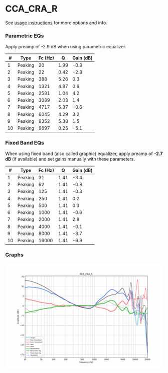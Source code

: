 # CCA_CRA_R
See [usage instructions](https://github.com/jaakkopasanen/AutoEq#usage) for more options and info.

### Parametric EQs
Apply preamp of -2.9 dB when using parametric equalizer.

|   # | Type    |   Fc (Hz) |    Q |   Gain (dB) |
|-----|---------|-----------|------|-------------|
|   1 | Peaking |        20 | 1.99 |        -0.8 |
|   2 | Peaking |        22 | 0.42 |        -2.8 |
|   3 | Peaking |       388 | 5.26 |         0.3 |
|   4 | Peaking |      1321 | 4.87 |         0.6 |
|   5 | Peaking |      2581 | 1.04 |         4.2 |
|   6 | Peaking |      3089 | 2.03 |         1.4 |
|   7 | Peaking |      4717 | 5.37 |        -0.6 |
|   8 | Peaking |      6045 | 4.29 |         3.2 |
|   9 | Peaking |      9352 | 5.38 |         1.5 |
|  10 | Peaking |      9697 | 0.25 |        -5.1 |

### Fixed Band EQs
When using fixed band (also called graphic) equalizer, apply preamp of **-2.7 dB** (if available) and set gains manually with these parameters.

|   # | Type    |   Fc (Hz) |    Q |   Gain (dB) |
|-----|---------|-----------|------|-------------|
|   1 | Peaking |        31 | 1.41 |        -3.4 |
|   2 | Peaking |        62 | 1.41 |        -0.8 |
|   3 | Peaking |       125 | 1.41 |        -0.3 |
|   4 | Peaking |       250 | 1.41 |         0.2 |
|   5 | Peaking |       500 | 1.41 |         0.3 |
|   6 | Peaking |      1000 | 1.41 |        -0.6 |
|   7 | Peaking |      2000 | 1.41 |         2.8 |
|   8 | Peaking |      4000 | 1.41 |        -0.1 |
|   9 | Peaking |      8000 | 1.41 |        -3.7 |
|  10 | Peaking |     16000 | 1.41 |        -6.9 |

### Graphs
![](./CCA_CRA_R.png)
